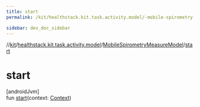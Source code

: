 ```yaml
---
title: start
permalink: /kit/healthstack.kit.task.activity.model/-mobile-spirometry-measure-model/start.html

sidebar: dev_doc_sidebar
---
```

//[kit](../../../index.html)/[healthstack.kit.task.activity.model](../index.html)/[MobileSpirometryMeasureModel](index.html)/[start](start.html)



# start



[androidJvm]\
fun [start](start.html)(context: [Context](https://developer.android.com/reference/kotlin/android/content/Context.html))




